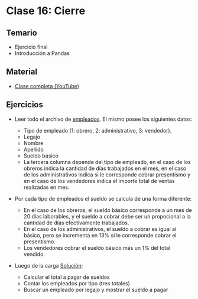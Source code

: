 # Clase 16: Cierre

## Temario
    
* Ejercicio final
* Introducción a Pandas

## Material

* [Clase completa (YouTube)](https://youtu.be/88LZOceq1nk)

## Ejercicios 

*  Leer todo el archivo de [empleados](./empleados.csv). El mismo posee los siguientes datos:
   * Tipo de empleado (1: obrero, 2: administrativo, 3: vendedor).
   * Legajo
   * Nombre
   * Apellido
   * Sueldo básico
   * La tercera columna depende del tipo de empleado, en el caso de los obreros indica la cantidad de días trabajados en el mes, en el caso de los administrativos indica si le corresponde cobrar presentismo y en el caso de los vendedores indica el importe total de ventas realizadas en mes.

* Por cada tipo de empleados el sueldo se calcula de una forma diferente:
   * En el caso de los obreros, el sueldo básico corresponde a un mes de 20 días laborables, y el sueldo a cobrar debe ser un propocional a la cantidad de días efectivamente trabajados.
   * En el caso de los administrativos, el sueldo a cobrar es igual al básico, pero se incrementa en 13% si le corresponde cobrar el presentismo.
   * Los vendedores cobrar el sueldo básico más un 1% del total vendido.

* Luego de la carga [Solución](./empleados.py):
   * Calcular el total a pagar de sueldos
   * Contar los empleados por tipo (tres totales)
   * Buscar un empleado por legajo y mostrar el sueldo a pagar
